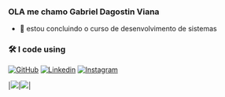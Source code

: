 ### OLA me chamo Gabriel Dagostin Viana

- 🔭 estou concluindo o curso de desenvolvimento de sistemas

### 🛠 I code using
[![GitHub](https://img.shields.io/badge/Github-100000?style=for-the-badge&logo=github&logoColor=white)](https://github.com/gabrieldagostivana)
[![Linkedin](https://img.shields.io/badge/Linkedin-0077B5?style=for-the-badge&logo=linkedin&logoColor=white)](https://www.linkedin.com/in/gabriel-dagostin-viana-805594366/)
[![Instagram](https://img.shields.io/badge/Instagram-E4405F?style=for-the-badge&logo=instagram&logoColor=white)](https://www.instagram.com/gabriel_d_v/)

|<img src="https://github-readme-stats.vercel.app/api?username=Gabriel-upa&show_icons=true&theme=aura"/>|<img src="https://github-readme-stats.vercel.app/api/top-langs/?username=gabriel-upa&theme=aura&hide=CSS,HTML,PHP&langs_count=3"/>|
